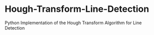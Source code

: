 # Hough-Transform-Line-Detection

Python Implementation of the Hough Transform Algorithm for Line Detection

